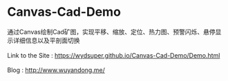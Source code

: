 # Canvas-Cad-Demo
通过Canvas绘制Cad矿图，实现平移、缩放、定位、热力图、预警闪烁、悬停显示详细信息以及平剖面切换
<br/>
<br/>
Link to the Site : https://wydsuper.github.io/Canvas-Cad-Demo/Demo.html
<br/>
<br/>Blog : http://www.wuyandong.me/
